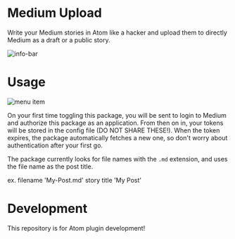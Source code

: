 # Medium Upload

Write your Medium stories in Atom like a hacker and upload them to directly Medium as a draft or a public story.

![info-bar](https://github.com/ericadamski/atom-medium-upload/blob/master/assets/info-bar.png)

# Usage

![menu item](https://github.com/ericadamski/atom-medium-upload/blob/master/assets/menu-item.png)

On your first time toggling this package, you will be sent to login to Medium and authorize this package as an application. From then on in, your tokens will be stored in the config file (DO NOT SHARE THESE!). When the token expires, the package automatically fetches a new one, so don't worry about authentication after your first go.

The package currently looks for file names with the `.md` extension, and uses the file name as the post title.

ex. filename 'My-Post.md' story title 'My Post'

# Development

This repository is for Atom plugin development!
